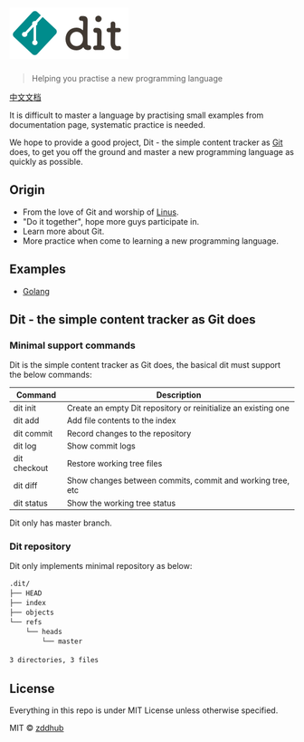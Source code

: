# <img height="90" alt="dit" src="logo.png">

> Helping you practise a new programming language

[中文文档](README_CN.md)

It is difficult to master a language by practising small examples from documentation page, systematic practice is needed.

We hope to provide a good project, Dit - the simple content tracker as [Git](https://github.com/git/git) does, to get you off the ground and master a new programming language as quickly as possible.

## Origin

* From the love of Git and worship of [Linus](https://github.com/torvalds).
* "Do it together", hope more guys participate in.
* Learn more about Git.
* More practice when come to learning a new programming language.

## Examples

- [Golang](https://github.com/zddhub/dit/tree/golang)

## Dit - the simple content tracker as Git does

### Minimal support commands

Dit is the simple content tracker as Git does, the basical dit must support the below commands:

| Command | Description |
| --- | --- |
| dit init | Create an empty Dit repository or reinitialize an existing one |
| dit add | Add file contents to the index |
| dit commit | Record changes to the repository |
| dit log | Show commit logs |
| dit checkout | Restore working tree files |
| dit diff | Show changes between commits, commit and working tree, etc |
| dit status | Show the working tree status |

Dit only has master branch.

### Dit repository

Dit only implements minimal repository as below:

```sh
.dit/
├── HEAD
├── index
├── objects
└── refs
    └── heads
        └── master

3 directories, 3 files
```

## License

Everything in this repo is under MIT License unless otherwise specified.

MIT © [zddhub](https://www.zddhub.com/)
